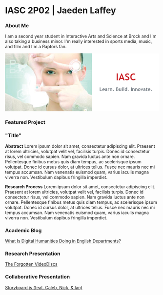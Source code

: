 # IASC 2P02 | Jaeden Laffey

### About Me

I am a second year student in Interactive Arts and Science at Brock and I'm also taking a business minor.   I'm really interested in sports media, music, and film and I'm a Raptors fan.  

![](images/IASC.png)

### Featured Project

### "Title"

**Abstract**
Lorem ipsum dolor sit amet, consectetur adipiscing elit. Praesent at lorem ultricies, volutpat velit vel, facilisis turpis. Donec id consectetur risus, vel commodo sapien. Nam gravida luctus ante non ornare. Pellentesque finibus metus quis diam tempus, ac scelerisque ipsum volutpat. Donec id cursus dolor, at ultrices tellus. Fusce nec mauris nec mi tempus accumsan. Nam venenatis euismod quam, varius iaculis magna viverra non. Vestibulum dapibus fringilla imperdiet.

**Research Process**
Lorem ipsum dolor sit amet, consectetur adipiscing elit. Praesent at lorem ultricies, volutpat velit vel, facilisis turpis. Donec id consectetur risus, vel commodo sapien. Nam gravida luctus ante non ornare. Pellentesque finibus metus quis diam tempus, ac scelerisque ipsum volutpat. Donec id cursus dolor, at ultrices tellus. Fusce nec mauris nec mi tempus accumsan. Nam venenatis euismod quam, varius iaculis magna viverra non. Vestibulum dapibus fringilla imperdiet.

### Academic Blog
[What Is Digital Humanities Doing in English Departments?](blog)

### Research Presentation
[The Forgotten VideoDiscs](reveal_final_jaeden/index.html)

### Collaborative Presentation
[Storyboard.js (feat. Caleb, Nick, & Ian)](IASC2P02_GroupPresentation.pdf)
